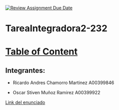 [![Review Assignment Due Date](https://classroom.github.com/assets/deadline-readme-button-24ddc0f5d75046c5622901739e7c5dd533143b0c8e959d652212380cedb1ea36.svg)](https://classroom.github.com/a/n79VROXG)
# TareaIntegradora2-232

# [Table of Content](https://github.com/APO-2/tarea-integradora-2-2023-2-equipo-serio/blob/develop/UniApp%20Requirement.md)

## Integrantes:

- Ricardo Andres Chamorro Martinez  A00399846

- Oscar Stiven Muñoz Ramirez A00399922



[Link del enunciado](https://docs.google.com/document/d/1Hw4UQA-riwi4d3a7AGtKQrOgWnJowk73/edit?usp=sharing&ouid=109415827520879394849&rtpof=true&sd=true)

